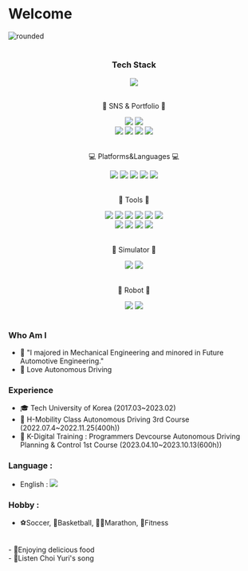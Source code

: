 # Welcome

![rounded](https://capsule-render.vercel.app/api?type=rounded&color=timeGradient&text=parkjunchun's%20Github&fontAlignY=50&fontSize=50&height=200&stroke=000000&strokeWidth=2)



#
</div>
<div align=center>
  <h3> Tech Stack </h3>
  <div align="center">
<img src=https://hits.seeyoufarm.com/api/count/incr/badge.svg?url=https%3A%2F%2Fgithub.com%2Fparkjungchun%2Fhit-counter&count_bg=%2332C6CA&title_bg=%234F83CE&icon=awesomelists.svg&icon_color=%23000000&title=VISIT&edge_flat=false)](https://hits.seeyoufarm.com)/>
</div>
	</br>
<div align="center">
	<p>📱 SNS & Portfolio 📱</p>
</div>


<div align="center">
    <img src=https://img.shields.io/badge/Gmail-D14836?style=flat&logo=Gmail&logoColor=white&link=mailto:jungchunpark97@gmail.com/>
    <img src=https://img.shields.io/badge/Velog-555263?style=flat&logo=Velog&link=https://velog.io/@chun8685/&logoColor=white)](https://velog.io/@chun8685/)/>
</br>
	<img src=https://img.shields.io/badge/FireFightingCar-181717?style=flat&logo=Github&link=https://github.com/parkjungchun/CapstoneDesign_FirefightingCar/&logoColor=white)](https://github.com/parkjungchun/CapstoneDesign_FirefightingCar)/>
	<img src=https://img.shields.io/badge/LKS-181717?style=flat&logo=Github&link=https://github.com/parkjungchun/ProgrammersDevcourse_LaneKeepingSystem/&logoColor=white)](https://github.com/parkjungchun/ProgrammersDevcourse_LaneKeepingSystem)/>
	<img src=https://img.shields.io/badge/Obstacle_Avoidance_Driving-181717?style=flat&logo=Github&link=https://github.com/parkjungchun/ProgrammersDevcourse_ObstacleAvoidance/&logoColor=white)](https://github.com/parkjungchun/ProgrammersDevcourse_ObstacleAvoidance)/>
    <img src=https://img.shields.io/badge/Morai_Simulator-181717?style=flat&logo=Github&link=https://github.com/parkjungchun/ProgrammersDevcourse_Morai/&logoColor=white)](https://github.com/parkjungchun/ProgrammersDevcourse_Morai)/>
</div>

</div>
</br>
<div align=center>
	<p>💻 Platforms&Languages 💻</p>
</div>
<div align="center">
  <img src="https://img.shields.io/badge/Linux-FCC624?style=flat&logo=Linux&logoColor=black" />
  <img src="https://img.shields.io/badge/Ubuntu-E95420?style=flat&logo=Ubuntu&logoColor=white" />
  <img src="https://img.shields.io/badge/C-EF5C55?style=flat&logo=C&logoColor=white" />
  <img src="https://img.shields.io/badge/C++-37814A?style=flat&logo=Celery&logoColor=white" />
  <img src="https://img.shields.io/badge/Python-3776AB?style=flat&logo=Python&logoColor=white" />
</div>
</br>
</div>
<div align=center>
	<p>🔧 Tools 🔧</p>
</div>
<div align=center>
	<img src="https://img.shields.io/badge/Visual%20Studio%20Code-007ACC?style=flat&logo=VisualStudioCode&logoColor=white" />
	<img src="https://img.shields.io/badge/PyCharm-000000?style=flat&logo=PyCharm&logoColor=white" />
	<img src="https://img.shields.io/badge/GitHub-181717?style=flat&logo=GitHub&logoColor=white" />
	<img src="https://img.shields.io/badge/Notion-000000?style=flat&logo=Notion&logoColor=white" />
	<img src="https://img.shields.io/badge/Raspiberry Pi-A22846?style=flat&logo=RaspberryPi&logoColor=white" />
  	<img src="https://img.shields.io/badge/Arduino-00878F?style=flat&logo=Arduino&logoColor=white" />
	</br>
     	<img src="https://img.shields.io/badge/AutoCAD-000000?style=flat&logo=Autodesk&logoColor=white" />
    	<img src="https://img.shields.io/badge/SolidWorks-005386?style=flat&logo=DassaultSystemes&logoColor=white" />
     	<img src="https://img.shields.io/badge/Matlab-orange"/>
      	<img src="https://img.shields.io/badge/Labview-FFDB00?style=flat&logo=Labview&logoColor=white" />
  	
</div>
</br>
<div align=center>
	<p>🎦 Simulator 🎦</p>
</div>
<div align=center>
  	<img src="https://img.shields.io/badge/Gazebo-orange"/>
 	<img src="https://img.shields.io/badge/MORAI-blue"/>
</div>
</br>
<div align=center>
	<p>🚙 Robot 🚙</p>
</div>
<div align=center>
  	<img src="https://img.shields.io/badge/TurtleBot3-green"/>
    <img src="https://img.shields.io/badge/Xycar-darkred"/>
</div>

#

### Who Am I

- 🥇 "I majored in Mechanical Engineering and minored in Future Automotive Engineering."
- 🚐 Love Autonomous Driving

### Experience

- 🎓 Tech University of Korea (2017.03~2023.02)
- 📕 H-Mobility Class Autonomous Driving 3rd Course (2022.07.4~2022.11.25(400h))
- 📗 K-Digital Training : Programmers Devcourse Autonomous Driving Planning & Control 1st Course (2023.04.10~2023.10.13(600h))

### Language :

- English : <img src="https://img.shields.io/badge/OPIC-IM2-blue"/>

### Hobby : 

- ⚽Soccer, 🏀Basketball, 🏃‍♂️Marathon, 💪Fitness
</br>
- 🥘Enjoying delicious food
</br>
- 🎵Listen Choi Yuri's song
